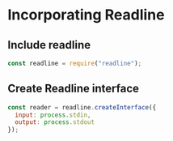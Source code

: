 # Incorporating Readline

## Include readline

```javascript
const readline = require("readline");
```

## Create Readline interface

```javascript
const reader = readline.createInterface({
  input: process.stdin,
  output: process.stdout
});
```
